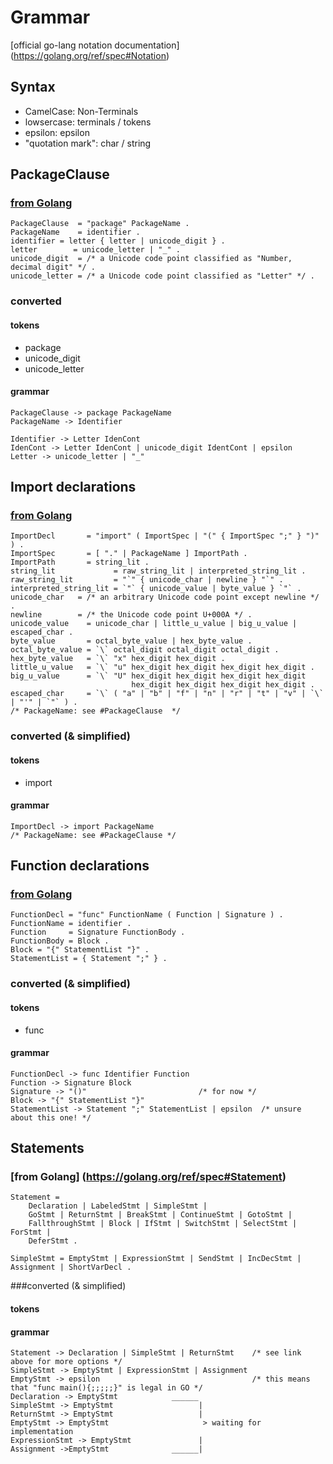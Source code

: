 # Grammar
[official go-lang notation documentation] (https://golang.org/ref/spec#Notation)
## Syntax
- CamelCase: Non-Terminals
- lowsercase: terminals / tokens
- epsilon: epsilon
- "quotation mark": char / string

## PackageClause
### [from Golang](https://golang.org/ref/spec#PackageClause)
```  
PackageClause  = "package" PackageName .  
PackageName    = identifier .  
identifier = letter { letter | unicode_digit } .  
letter        = unicode_letter | "_" .  
unicode_digit  = /* a Unicode code point classified as "Number, decimal digit" */ .  
unicode_letter = /* a Unicode code point classified as "Letter" */ .  
```  

### converted
#### tokens
- package
- unicode_digit
- unicode_letter
  
#### grammar
```
PackageClause -> package PackageName  
PackageName -> Identifier  

Identifier -> Letter IdenCont 
IdenCont -> Letter IdenCont | unicode_digit IdentCont | epsilon  
Letter -> unicode_letter | "_"  
```  

## Import declarations
### [from Golang](https://golang.org/ref/spec#ImportDecl)
```
ImportDecl       = "import" ( ImportSpec | "(" { ImportSpec ";" } ")" ) .
ImportSpec       = [ "." | PackageName ] ImportPath .
ImportPath       = string_lit .
string_lit             = raw_string_lit | interpreted_string_lit .
raw_string_lit         = "`" { unicode_char | newline } "`" .
interpreted_string_lit = `"` { unicode_value | byte_value } `"` .
unicode_char   = /* an arbitrary Unicode code point except newline */ .
newline        = /* the Unicode code point U+000A */ .
unicode_value    = unicode_char | little_u_value | big_u_value | escaped_char .
byte_value       = octal_byte_value | hex_byte_value .
octal_byte_value = `\` octal_digit octal_digit octal_digit .
hex_byte_value   = `\` "x" hex_digit hex_digit .
little_u_value   = `\` "u" hex_digit hex_digit hex_digit hex_digit .
big_u_value      = `\` "U" hex_digit hex_digit hex_digit hex_digit
                           hex_digit hex_digit hex_digit hex_digit .
escaped_char     = `\` ( "a" | "b" | "f" | "n" | "r" | "t" | "v" | `\` | "'" | `"` ) .
/* PackageName: see #PackageClause  */
```

### converted (& simplified)
#### tokens
- import
  
#### grammar
```
ImportDecl -> import PackageName
/* PackageName: see #PackageClause */
```
## Function declarations
### [from Golang](https://golang.org/ref/spec#Function_declarations)
```
FunctionDecl = "func" FunctionName ( Function | Signature ) .
FunctionName = identifier .
Function     = Signature FunctionBody .
FunctionBody = Block .
Block = "{" StatementList "}" .
StatementList = { Statement ";" } .
```
### converted (& simplified)
#### tokens
- func

#### grammar
```
FunctionDecl -> func Identifier Function
Function -> Signature Block
Signature -> "()"                         /* for now */
Block -> "{" StatementList "}"
StatementList -> Statement ";" StatementList | epsilon  /* unsure about this one! */
```

## Statements
### [from Golang] (https://golang.org/ref/spec#Statement)
```
Statement =
	Declaration | LabeledStmt | SimpleStmt |
	GoStmt | ReturnStmt | BreakStmt | ContinueStmt | GotoStmt |
	FallthroughStmt | Block | IfStmt | SwitchStmt | SelectStmt | ForStmt |
	DeferStmt .

SimpleStmt = EmptyStmt | ExpressionStmt | SendStmt | IncDecStmt | Assignment | ShortVarDecl .
```

###converted (& simplified)
#### tokens

#### grammar
```
Statement -> Declaration | SimpleStmt | ReturnStmt    /* see link above for more options */
SimpleStmt -> EmptyStmt | ExpressionStmt | Assignment 
EmptyStmt -> epsilon                                  /* this means that "func main(){;;;;;}" is legal in GO */
Declaration -> EmptyStmt            ______
SimpleStmt -> EmptyStmt                   |
ReturnStmt -> EmptyStmt                   |
EmptyStmt -> EmptyStmt                     > waiting for implementation
ExpressionStmt -> EmptyStmt               |
Assignment ->EmptyStmt              ______|
```
